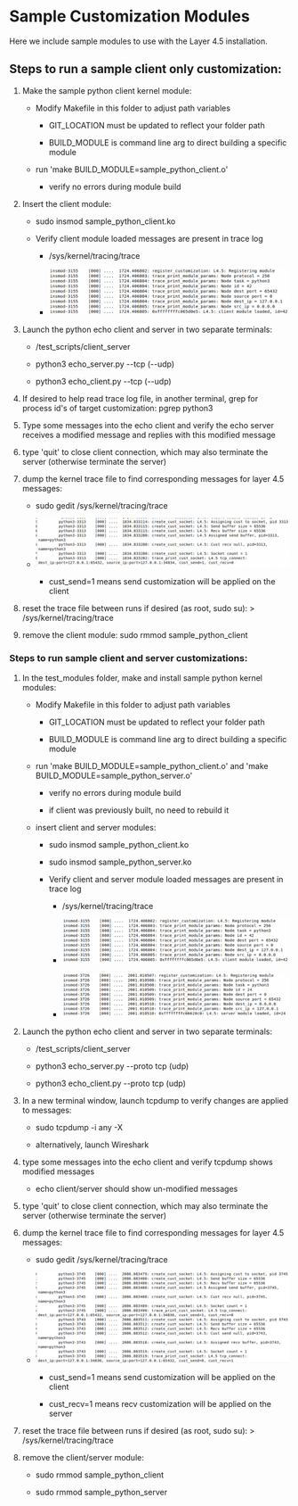 # Sample Customization Modules

Here we include sample modules to use with the Layer 4.5 installation.



## Steps to run a sample client only customization:

1) Make the sample python client kernel module:

    * Modify Makefile in this folder to adjust path variables

        * GIT_LOCATION must be updated to reflect your folder path

        * BUILD\_MODULE is command line arg to direct building a specific module

    * run 'make BUILD\_MODULE=sample\_python\_client.o'

        * verify no errors during module build


1) Insert the client module:

    * sudo insmod sample\_python\_client.ko

    * Verify client module loaded messages are present in trace log

        * /sys/kernel/tracing/trace

        * ![](../assets/client_load.png)


1) Launch the python echo client and server in two separate terminals:

    * /test\_scripts/client\_server

    * python3 echo\_server.py --tcp (--udp)

    * python3 echo\_client.py --tcp (--udp)


1) If desired to help read trace log file, in another terminal, grep for process id's
 of target customization: pgrep python3


1) Type some messages into the echo client and verify the echo server receives
a modified message and replies with this modified message


1) type 'quit' to close client connection, which may also terminate the server
(otherwise terminate the server)


1) dump the kernel trace file to find corresponding messages for layer 4.5 messages:

    * sudo gedit /sys/kernel/tracing/trace

    * ![](../assets/client_assign.png)

        * cust\_send=1 means send customization will be applied on the client

1) reset the trace file between runs if desired (as root, sudo su): > /sys/kernel/tracing/trace


1) remove the client module: sudo rmmod sample\_python\_client



### Steps to run sample client and server customizations:

1) In the test\_modules folder, make and install sample python kernel modules:

    * Modify Makefile in this folder to adjust path variables

        * GIT_LOCATION must be updated to reflect your folder path

        * BUILD\_MODULE is command line arg to direct building a specific module

    * run 'make BUILD\_MODULE=sample\_python\_client.o' and 'make BUILD\_MODULE=sample\_python\_server.o'

        * verify no errors during module build

        * if client was previously built, no need to rebuild it


    * insert client and server modules:

        * sudo insmod sample\_python\_client.ko

        * sudo insmod sample\_python\_server.ko

        * Verify client and server module loaded messages are present in trace log

            * /sys/kernel/tracing/trace

            * ![](../assets/client_load.png)

            * ![](../assets/server_load.png)



1) Launch the python echo client and server in two separate terminals:

    * /test\_scripts/client\_server

    * python3 echo\_server.py --proto tcp (udp)

    * python3 echo\_client.py --proto tcp (udp)


1) In a new terminal window, launch tcpdump to verify changes are applied to messages:

    * sudo tcpdump -i any -X

    * alternatively, launch Wireshark    


1) type some messages into the echo client and verify tcpdump shows modified messages

    * echo client/server should show un-modified messages


1) type 'quit' to close client connection, which may also terminate the server
(otherwise terminate the server)


1) dump the kernel trace file to find corresponding messages for layer 4.5 messages:

    * sudo gedit /sys/kernel/tracing/trace

    * ![](../assets/both_assign.png)

        * cust\_send=1 means send customization will be applied on the client

        * cust\_recv=1 means recv customization will be applied on the server

1) reset the trace file between runs if desired (as root, sudo su): > /sys/kernel/tracing/trace


1) remove the client/server module:

    * sudo rmmod sample\_python\_client

    * sudo rmmod sample\_python\_server
